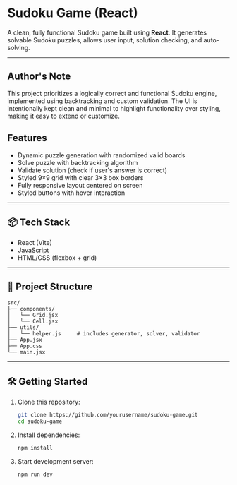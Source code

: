 # Sudoku Game (React)

A clean, fully functional Sudoku game built using **React**. It generates solvable Sudoku puzzles, allows user input, solution checking, and auto-solving.

---
## Author's Note

This project prioritizes a logically correct and functional Sudoku engine, implemented using backtracking and custom validation. The UI is intentionally kept clean and minimal to highlight functionality over styling, making it easy to extend or customize.

## Features

- Dynamic puzzle generation with randomized valid boards
- Solve puzzle with backtracking algorithm
- Validate solution (check if user's answer is correct)
- Styled 9×9 grid with clear 3×3 box borders
- Fully responsive layout centered on screen
- Styled buttons with hover interaction

---


## 📦 Tech Stack

- React (Vite)
- JavaScript
- HTML/CSS (flexbox + grid)

---

## 📁 Project Structure

```
src/
├── components/
│   └── Grid.jsx
│   └── Cell.jsx
├── utils/
│   └── helper.js     # includes generator, solver, validator
├── App.jsx
├── App.css
└── main.jsx
```

---

## 🛠 Getting Started

1. Clone this repository:
   ```bash
   git clone https://github.com/yourusername/sudoku-game.git
   cd sudoku-game
   ```

2. Install dependencies:
   ```bash
   npm install
   ```

3. Start development server:
   ```bash
   npm run dev
   ```


